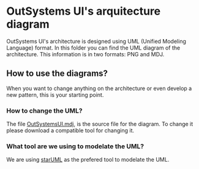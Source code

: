 # OutSystems UI's arquitecture diagram

OutSystems UI's architecture is designed using UML (Unified Modeling Language) format.
In this folder you can find the UML diagram of the architecture. This information is in two formats: PNG and MDJ.

## How to use the diagrams?

When you want to change anything on the architecture or even develop a new pattern, this is your starting point.

### How to change the UML?

The file [OutSystemsUI.mdj](https://github.com/OutSystems/outsystems-ui/blob/main/docs/OutSystemsUI.mdj), is the source file for the diagram. To change it please download a compatible tool for changing it.

### What tool are we using to modelate the UML?

We are using [starUML](https://staruml.io/) as the prefered tool to modelate the UML.
